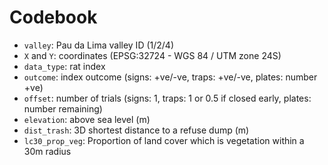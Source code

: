# Codebook

- `valley`: Pau da Lima valley ID (1/2/4)
- `X` and `Y`: coordinates (EPSG:32724 - WGS 84 / UTM zone 24S)
- `data_type`: rat index
- `outcome`: index outcome (signs: +ve/-ve, traps: +ve/-ve, plates: number +ve)
- `offset`: number of trials (signs: 1, traps: 1 or 0.5 if closed early, plates: number remaining)
- `elevation`: above sea level (m)
- `dist_trash`: 3D shortest distance to a refuse dump (m)
- `lc30_prop_veg`: Proportion of land cover which is vegetation within a 30m radius
